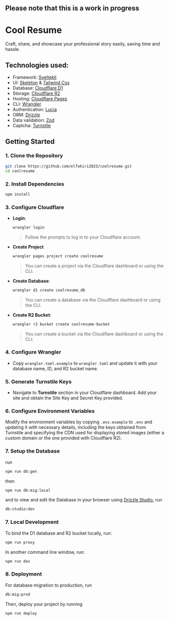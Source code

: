 ## **Please note that this is a work in progress**

# Cool Resume

Craft, share, and showcase your professional story easily, saving time and hassle.

## Technologies used:

-   Framework: [Sveltekit](https://github.com/sveltejs/kit)
-   UI: [Skeleton](https://github.com/skeletonlabs/skeleton) & [Tailwind Css](https://github.com/tailwindlabs/tailwindcss)
-   Database: [Cloudflare D1](https://developers.cloudflare.com/d1)
-   Storage: [Cloudflare R2](https://developers.cloudflare.com/r2)
-   Hosting: [Cloudflare Pages](https://pages.cloudflare.com)
-   CLI: [Wrangler](https://github.com/cloudflare/workers-sdk)
-   Authentication: [Lucia](https://github.com/lucia-auth/lucia)
-   ORM: [Drizzle](https://github.com/drizzle-team/drizzle-or)
-   Data validation: [Zod](https://github.com/colinhacks/zod)
-   Captcha: [Turnstile](https://www.cloudflare.com/products/turnstile)

## Getting Started

### 1. Clone the Repository

```bash
git clone https://github.com/elfakiri2023/coolresume.git
cd coolresume
```

### 2. Install Dependencies

```bash
npm install
```

### 3. Configure Cloudflare

-   **Login**:

    ```bash
    wrangler login
    ```

    > Follow the prompts to log in to your Cloudflare account.

-   **Create Project**

    ```bash
    wrangler pages project create coolresume
    ```

    > You can create a project via the Cloudflare dashboard or using the CLI.

-   **Create Database**:

    ```bash
    wrangler d1 create coolresume_db
    ```

    > You can create a database via the Cloudflare dashboard or using the CLI.

-   **Create R2 Bucket**:
    ```bash
    wrangler r2 bucket create coolresume-bucket
    ```
    > You can create a bucket via the Cloudflare dashboard or using the CLI.

### 4. Configure Wrangler

-   Copy `wrangler.toml.example` to `wrangler.toml` and update it with your database name, ID, and R2 bucket name.

### 5. Generate Turnstile Keys

-   Navigate to **Turnstile** section in your Cloudflare dashboard. Add your site and obtain the Site Key and Secret Key provided.

### 6. Configure Environment Variables

Modify the environment variables by copying `.env.example` to `.env` and updating it with necessary details, including the keys obtained from Turnstile and specifying the CDN used for displaying stored images (either a custom domain or the one provided with Cloudflare R2).

### 7. Setup the Database

run

```bash
npm run db:gen
```

then

```bash
npm run db:mig:local
```

and to view and edit the Database in your browser using [Drizzle Studio](https://orm.drizzle.team/drizzle-studio/overview), run

```bash
db:studio:dev
```

### 7. Local Development

To bind the D1 database and R2 bucket locally, run:

```bash
npm run proxy
```

In another command line window, run:

```bash
npm run dev
```

### 8. Deployment

For database migration to production, run

```bash
db:mig:prod
```

Then, deploy your project by running

```bash
npm run deploy
```
